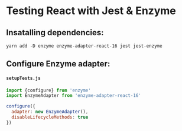 # Testing React with Jest & Enzyme

## Insatalling dependencies:

```
yarn add -D enzyme enzyme-adapter-react-16 jest jest-enzyme 
```

## Configure Enzyme adapter:

#### **`setupTests.js`**
```js
import {configure} from 'enzyme'
import EnzymeAdapter from 'enzyme-adapter-react-16'

configure({
  adapter: new EnzymeAdapter(),
  disableLifecycleMethods: true
})

```